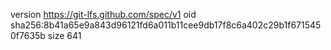 version https://git-lfs.github.com/spec/v1
oid sha256:8b41a65e9a843d96121fd6a011b11cee9db17f8c6a402c29b1f6715450f7635b
size 641
